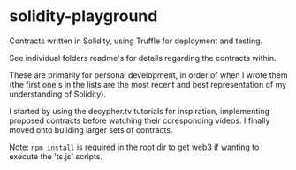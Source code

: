 # solidity-playground

Contracts written in Solidity, using Truffle for deployment and testing. 

See individual folders readme's for details regarding the contracts within.

These are primarily for personal development, in order of when I wrote them (the first one's in the lists are the most recent and best representation of my understanding of Solidity). 

I started by using the decypher.tv tutorials for inspiration, implementing proposed contracts before watching their coresponding videos. I finally moved onto building larger sets of contracts.

Note: <code>npm install</code> is required in the root dir to get web3 if wanting to execute the 'ts.js' scripts.

